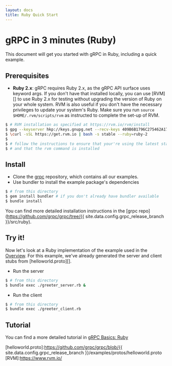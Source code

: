 ```yaml
---
layout: docs
title: Ruby Quick Start
---
```


gRPC in 3 minutes (Ruby)
========================

This document will get you started with gRPC in Ruby, including a quick example.

Prerequisites
-------------

- **Ruby 2.x**: gRPC requires Ruby 2.x, as the gRPC API surface uses keyword args. If you don't have that installed locally, you can use [RVM][] to use Ruby 2.x for testing without upgrading the version of Ruby on your whole system. RVM is also useful if you don't have the necessary privileges to update your system's Ruby. Make sure you run `source $HOME/.rvm/scripts/rvm` as instructed to complete the set-up of RVM.

```sh
$ # RVM installation as specified at https://rvm.io/rvm/install
$ gpg --keyserver hkp://keys.gnupg.net --recv-keys 409B6B1796C275462A1703113804BB82D39DC0E3
$ \curl -sSL https://get.rvm.io | bash -s stable --ruby=ruby-2
$
$ # follow the instructions to ensure that your're using the latest stable version of Ruby
$ # and that the rvm command is installed
```

Install
-------

- Clone the [grpc](https://github.com/grpc/grpc) repository, which contains all our examples.
- Use bundler to install the example package's dependencies

```sh
$ # from this directory
$ gem install bundler # if you don't already have bundler available
$ bundle install
```

You can find more detailed installation instructions in the [grpc repo](https://github.com/grpc/grpc/tree/{{ site.data.config.grpc_release_branch }}/src/ruby).

Try it!
-------

Now let's look at a Ruby implementation of the example used in the [Overview](/docs/index.shtml). For this example, we've already generated the server and client stubs from [helloworld.proto][].

- Run the server

```sh
$ # from this directory
$ bundle exec ./greeter_server.rb &
```

- Run the client

```sh
$ # from this directory
$ bundle exec ./greeter_client.rb
```

Tutorial
--------

You can find a more detailed tutorial in [gRPC Basics: Ruby](/docs/tutorials/basic/ruby.html)

[helloworld.proto]:https://github.com/grpc/grpc/blob/{{ site.data.config.grpc_release_branch }}/examples/protos/helloworld.proto
[RVM]:https://www.rvm.io/
